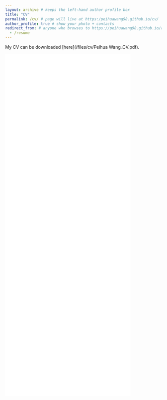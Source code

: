 ```yaml
---
layout: archive # keeps the left‑hand author profile box
title: "CV" 
permalink: /cv/ # page will live at https:/peihuawang98.github.io/cv/
author_profile: true # show your photo + contacts
redirect_from: # anyone who browses to https://peihuawang98.github.io/resume will be sent (HTTP 301) to /cv/ instead
  - /resume
---
```


My CV can be downloaded [here](/files/cv/Peihua Wang_CV.pdf).

<iframe
  src="{{ '/assets/pdfjs-5.3.93-dist/web/viewer.html' | relative_url }}?file={{ '/files/cv/Peihua Wang_CV.pdf' | relative_url | uri_escape }}"
  width="80%"
  height="1100px"
  style="border:none;">
</iframe>
